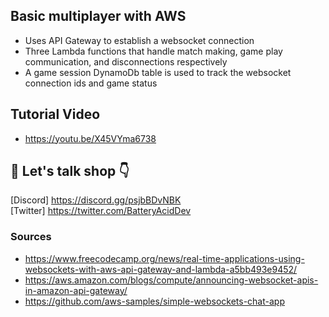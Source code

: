 ## Basic multiplayer with AWS

* Uses API Gateway to establish a websocket connection 
* Three Lambda functions that handle match making, game play communication, and disconnections respectively
* A game session DynamoDb table is used to track the websocket connection ids and game status


## Tutorial Video 

* https://youtu.be/X45VYma6738
    
## 👋 Let's talk shop 👇  
[Discord] https://discord.gg/psjbBDvNBK  
[Twitter] https://twitter.com/BatteryAcidDev

### Sources ###

* https://www.freecodecamp.org/news/real-time-applications-using-websockets-with-aws-api-gateway-and-lambda-a5bb493e9452/
* https://aws.amazon.com/blogs/compute/announcing-websocket-apis-in-amazon-api-gateway/
* https://github.com/aws-samples/simple-websockets-chat-app

